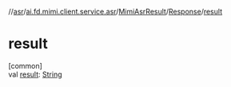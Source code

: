 //[asr](../../../../index.md)/[ai.fd.mimi.client.service.asr](../../index.md)/[MimiAsrResult](../index.md)/[Response](index.md)/[result](result.md)

# result

[common]\
val [result](result.md): [String](https://kotlinlang.org/api/core/kotlin-stdlib/kotlin/-string/index.html)
